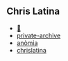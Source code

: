 ## Chris Latina

- [🐇](https://www.instagram.com/articlecollection) 
- [private-archive](https://private-archive.com)
- [anòmia](https://anomia.info)
- [chrislatina](https://chrislatina.com)
